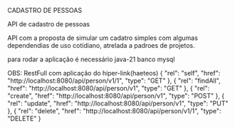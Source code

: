CADASTRO DE PESSOAS

API de cadastro de pessoas

API com a proposta de simular um cadatro simples com algumas dependendias de uso cotidiano, atrelada a padroes de projetos.

para rodar a aplicação é necessário java-21 banco mysql

OBS: RestFull com aplicação do hiper-link(haeteos)
 {
                "rel": "self",
                "href": "http://localhost:8080/api/person/v1/1",
                "type": "GET"
            },
            {
                "rel": "findAll",
                "href": "http://localhost:8080/api/person/v1",
                "type": "GET"
            },
            {
                "rel": "create",
                "href": "http://localhost:8080/api/person/v1",
                "type": "POST"
            },
            {
                "rel": "update",
                "href": "http://localhost:8080/api/person/v1",
                "type": "PUT"
            },
            {
                "rel": "delete",
                "href": "http://localhost:8080/api/person/v1/1",
                "type": "DELETE"
            }
